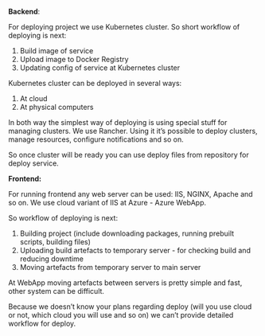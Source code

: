 **Backend**:

For deploying project we use Kubernetes cluster. So short workflow of deploying is next:
1) Build image of service
2) Upload image to Docker Registry
3) Updating config of service at Kubernetes cluster

Kubernetes cluster can be deployed in several ways:
1) At cloud
2) At physical computers

In both way the simplest way of deploying is using special stuff for managing clusters. We use Rancher.
Using it it’s possible to deploy clusters, manage resources, configure notifications and so on.

So once cluster will be ready you can use deploy files from repository for deploy service.

**Frontend:**

For running frontend any web server can be used: IIS, NGINX, Apache and so on.
We use cloud variant of IIS at Azure - Azure WebApp.

So workflow of deploying is next:
1) Building project (include downloading packages, running prebuilt scripts, building files)
2) Uploading build artefacts to temporary server - for checking build and reducing downtime
3) Moving artefacts from temporary server to main server

At WebApp moving artefacts between servers is pretty simple and fast, other system can be difficult. 

Because we doesn’t know your plans  regarding deploy (will you use cloud or not, which cloud you will use and so on) we can’t provide detailed workflow for deploy. 

